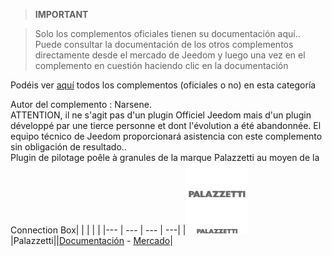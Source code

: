 
>**IMPORTANT**

>Solo los complementos oficiales tienen su documentación aquí.. Puede consultar la documentación de los otros complementos directamente desde el mercado de Jeedom y luego una vez en el complemento en cuestión haciendo clic en la documentación


Podéis ver [aquí](https://market.jeedom.com/index.php?v=d&p=market&type=plugin&categorie=Energie) todos los complementos (oficiales o no) en esta categoría

Autor del complemento : Narsene.<br/>ATTENTION, il ne s'agit pas d'un plugin Officiel Jeedom mais d'un plugin développé par une tierce personne et dont l'évolution a été abandonnée. El equipo técnico de Jeedom proporcionará asistencia con este complemento sin obligación de resultado.. <br/>Plugin de pilotage poêle à granules de la marque Palazzetti au moyen de la Connection Box| | | | |
|--- | --- | --- | ---|
|<img src="Palazzetti/Palazzetti_icon.png" width="100" />|Palazzetti||[Documentación](Palazzetti/index.md) - [Mercado](https://market.jeedom.com/index.php?v=d&p=market_display&id=3104)|
